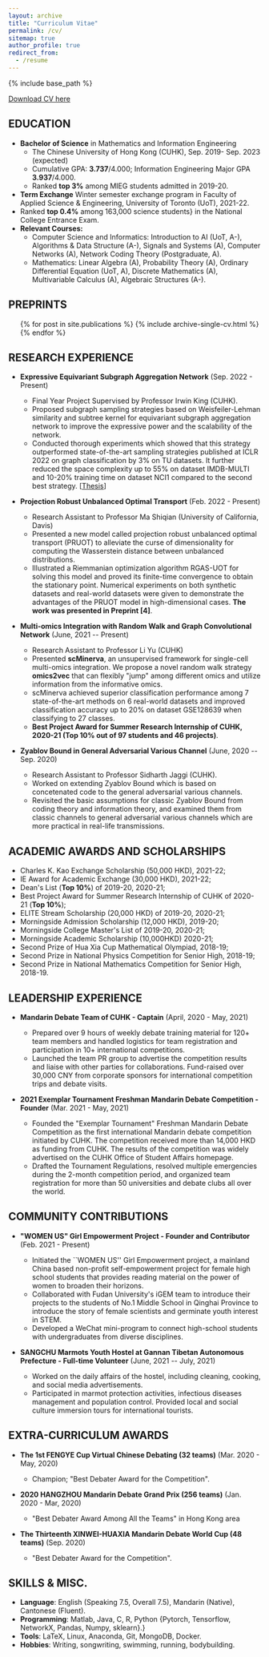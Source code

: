 ```yaml
---
layout: archive
title: "Curriculum Vitae"
permalink: /cv/
sitemap: true
author_profile: true
redirect_from:
  - /resume
---
```


{% include base_path %}

[Download CV here](https://YistYU.github.io/files/CV.pdf)


EDUCATION
------
* **Bachelor of Science** in Mathematics and Information Engineering
  * The Chinese University of Hong Kong (CUHK), Sep. 2019- Sep. 2023 (expected)
  * Cumulative GPA: **3.737**/4.000; Information Engineering Major GPA **3.937**/4.000.
  * Ranked **top 3%** among MIEG students admitted in 2019-20.
* **Term Exchange** Winter semester exchange program in Faculty of Applied Science & Engineering, University of Toronto (UoT), 2021-22.
* Ranked **top 0.4%** among 163,000 science students} in the National College Entrance Exam.
* **Relevant Courses:**
  * Computer Science and Informatics: Introduction to AI (UoT, A-), Algorithms & Data Structure (A-), Signals and Systems (A), Computer Networks (A), Network Coding Theory (Postgraduate, A).  
  * Mathematics: Linear Algebra (A), Probability Theory (A), Ordinary Differential Equation (UoT, A), Discrete Mathematics (A), Multivariable Calculus (A), Algebraic Structures (A-).


PREPRINTS
------
  <ul>{% for post in site.publications %}
    {% include archive-single-cv.html %}
  {% endfor %}</ul>


RESEARCH EXPERIENCE
------
* **Expressive Equivariant Subgraph Aggregation Network** (Sep. 2022 - Present)
  * Final Year Project Supervised by Professor Irwin King (CUHK).
  * Proposed subgraph sampling strategies based on Weisfeiler-Lehman similarity and subtree kernel for equivariant subgraph aggregation network to improve the expressive power and the scalability of the network. 
  * Conducted thorough experiments which showed that this strategy outperformed state-of-the-art sampling strategies published at ICLR 2022 on graph classification by 3% on TU datasets. It further reduced the space complexity up to 55% on dataset IMDB-MULTI and 10-20% training time on dataset NCI1 compared to the second best strategy. \[[Thesis](https://YistYU.github.io/files/FYP_Thesis.pdf)\]

* **Projection Robust Unbalanced Optimal Transport** (Feb. 2022 - Present)
  * Research Assistant to Professor Ma Shiqian (University of California, Davis)
  * Presented a new model called projection robust unbalanced optimal transport (PRUOT) to alleviate the curse of dimensionality for computing the Wasserstein distance between unbalanced distributions.
  * Illustrated a Riemmanian optimization algorithm RGAS-UOT for solving this model and proved its finite-time convergence to obtain the stationary point. Numerical experiments on both synthetic datasets and real-world datasets were given to demonstrate the advantages of the PRUOT model in high-dimensional cases. **The work was presented in Preprint [4]**.

* **Multi-omics Integration with Random Walk and Graph Convolutional Network** (June, 2021 -- Present)
  * Research Assistant to Professor Li Yu (CUHK)
  * Presented **scMinerva**, an unsupervised framework for single-cell multi-omics integration. We propose a novel random walk strategy **omics2vec** that can flexibly "jump" among different omics and utilize information from the informative omics.
  * scMinerva achieved superior classification performance among 7 state-of-the-art methods on 6 real-world datasets and improved  classification accuracy up to 20% on dataset GSE128639 when classifying to 27 classes. 
  * **Best Project Award for Summer Research Internship of CUHK, 2020-21 (Top 10% out of 97 students and 46 projects)**.


* **Zyablov Bound in General Adversarial Various Channel** (June, 2020 -- Sep. 2020)
  * Research Assistant to Professor Sidharth Jaggi (CUHK).
  * Worked on extending Zyablov Bound which is based on concetenated code to the general adversarial various channels.
  * Revisited the basic assumptions for classic Zyablov Bound from coding theory and information theory, and examined them from classic channels to general adversarial various channels which are more practical in real-life transmissions.



ACADEMIC AWARDS AND SCHOLARSHIPS
------
* Charles K. Kao Exchange Scholarship (50,000 HKD), 2021-22;
* IE Award for Academic Exchange (30,000 HKD), 2021-22;
* Dean's List (**Top 10%**) of 2019-20, 2020-21;
* Best Project Award for Summer Research Internship of CUHK of 2020-21 (**Top 10%**); 
* ELITE Stream Scholarship (20,000 HKD) of 2019-20, 2020-21;
* Morningside Admission Scholarship (12,000 HKD), 2019-20;
* Morningside College Master's List of 2019-20, 2020-21;
* Morningside Academic Scholarship (10,000HKD) 2020-21;
* Second Prize of Hua Xia Cup Mathematical Olympiad, 2018-19;
* Second Prize in National Physics Competition for Senior High, 2018-19;
* Second Prize in National Mathematics Competition for Senior High, 2018-19.


LEADERSHIP EXPERIENCE
------
* **Mandarin Debate Team of CUHK - Captain** (April, 2020 - May, 2021)
  * Prepared over 9 hours of weekly debate training material for 120+ team members and handled logistics for team registration and participation in 10+ international competitions.
  * Launched the team PR group to advertise the competition results and liaise with other parties for collaborations. Fund-raised over 30,000 CNY from corporate sponsors for international competition trips and debate visits.

* **2021 Exemplar Tournament Freshman Mandarin Debate Competition - Founder** (Mar. 2021 - May, 2021)
   * Founded the "Exemplar Tournament" Freshman Mandarin Debate Competition as the first international Mandarin debate competition initiated by CUHK. The competition received more than 14,000 HKD as funding from CUHK. The results of the competition was widely advertised on the CUHK Office of Student Affairs homepage.
   * Drafted the Tournament Regulations, resolved multiple emergencies during the 2-month competition period, and organized team registration for more than 50 universities and debate clubs all over the world.


COMMUNITY CONTRIBUTIONS
------
* **"WOMEN US" Girl Empowerment Project - Founder and Contributor** (Feb. 2021 - Present)
  *  Initiated the ``WOMEN US'' Girl Empowerment project, a mainland China based non-profit self-empowerment project for female high school students that provides reading material on the power of women to broaden their horizons.
  * Collaborated with Fudan University's iGEM team to introduce their projects to the students of No.1 Middle School in Qinghai Province to introduce the story of female scientists and germinate youth interest in STEM.
  * Developed a WeChat mini-program to connect high-school students with undergraduates from diverse disciplines.

* **SANGCHU Marmots Youth Hostel at Gannan Tibetan Autonomous Prefecture - Full-time Volunteer** (June, 2021 -- July, 2021)
  * Worked on the daily affairs of the hostel, including cleaning, cooking, and social media advertisements.
  * Participated in marmot protection activities, infectious diseases management and population control. Provided local and social culture immersion tours for  international tourists.
  
EXTRA-CURRICULUM AWARDS
------
* **The 1st FENGYE Cup Virtual Chinese Debating (32 teams)** (Mar. 2020 - May, 2020)
  * Champion; "Best Debater Award for the Competition".

* **2020 HANGZHOU Mandarin Debate Grand Prix (256 teams)** (Jan. 2020 - Mar, 2020)
  * "Best Debater Award Among All the Teams" in Hong Kong area

* **The Thirteenth XINWEI-HUAXIA Mandarin Debate World Cup (48 teams)** (Sep. 2020)
  * "Best Debater Award for the Competition".



SKILLS & MISC.
------
* **Language**: English (Speaking 7.5, Overall 7.5), Mandarin (Native), Cantonese (Fluent).
* **Programming**:  Matlab, Java, C, R, Python \{Pytorch, Tensorflow, NetworkX, Pandas, Numpy, sklearn\}.}
* **Tools**: LaTeX, Linux, Anaconda, Git, MongoDB, Docker.
* **Hobbies**: Writing, songwriting, swimming, running, bodybuilding.

